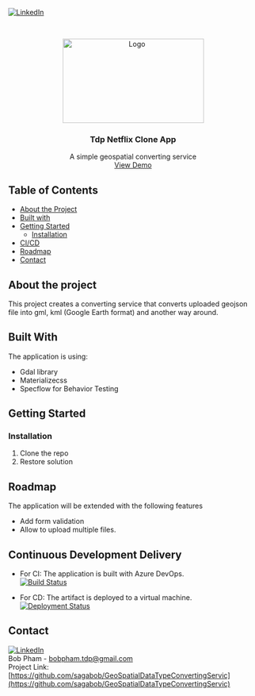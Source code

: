 [![LinkedIn][linkedin-shield]][linkedin-url]

<!-- PROJECT LOGO -->
<br />
<p align="center">
  <a href="#">
    <img src="https://i.ibb.co/gb2tf3s/Tdp-logo-main.png" alt="Logo" width="285" height="170">
  </a>

  <h3 align="center">Tdp Netflix Clone App</h3>
  <p align="center">
    A simple geospatial converting service   
    <br />
    <a href="https://tdp-techground.info/GeoConvertingService/" target="_blank">View Demo</a>  
  </p>
</p>


## Table of Contents

* [About the Project](#about-the-project)
* [Built with](#built-with)
* [Getting Started](#getting-started)
  * [Installation](#Installation)
* [CI/CD](#continuous-development-delivery)
* [Roadmap](#roadmap)
* [Contact](#contact)

## About the project
This project creates a converting service that converts uploaded geojson file into gml, kml (Google Earth format) and another way around. 

## Built With
The application is using:
* Gdal library
* Materializecss
* Specflow for Behavior Testing


## Getting Started
### Installation
1. Clone the repo
2. Restore solution

## Roadmap
The application will be extended with the following features
* Add form validation
* Allow to upload multiple files.


## Continuous Development Delivery
* For CI: The application is built with Azure DevOps.<br/>
[![Build Status](https://dev.azure.com/bobpham-tdp-saga/BDD%20Explore/_apis/build/status/sagabob.GeoSpatialDataTypeConvertingService?branchName=master)](https://dev.azure.com/bobpham-tdp-saga/BDD%20Explore/_build/latest?definitionId=40&branchName=master)

* For CD: The artifact is deployed to a virtual machine.<br/>
[![Deployment Status](https://vsrm.dev.azure.com/bobpham-tdp-saga/_apis/public/Release/badge/9161e2a4-d5f6-46ef-a68d-cd6476177f86/1/1)](https://vsrm.dev.azure.com/bobpham-tdp-saga/_apis/public/Release/badge/9161e2a4-d5f6-46ef-a68d-cd6476177f86/1/1)<br/>


## Contact
[![LinkedIn][linkedin-shield]][linkedin-url]<br/>
Bob Pham - bobpham.tdp@gmail.com<br/>
Project Link: [https://github.com/sagabob/GeoSpatialDataTypeConvertingServic](https://github.com/sagabob/GeoSpatialDataTypeConvertingServic)

[linkedin-shield]: https://img.shields.io/badge/-LinkedIn-black.svg?style=flat-square&logo=linkedin&colorB=555
[linkedin-url]: https://www.linkedin.com/in/bob-pham-93937973/
[tdp-logo]: tdp-logo.png

